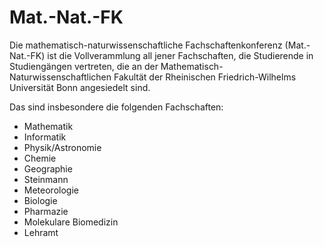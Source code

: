 # Mat.-Nat.-FK
Die mathematisch-naturwissenschaftliche Fachschaftenkonferenz (Mat.-Nat.-FK) ist die Vollverammlung all jener Fachschaften, die Studierende in Studiengängen vertreten, die an der Mathematisch-Naturwissenschaftlichen Fakultät der Rheinischen Friedrich-Wilhelms Universität Bonn angesiedelt sind.

Das sind insbesondere die folgenden Fachschaften:
- Mathematik
- Informatik
- Physik/Astronomie
- Chemie
- Geographie 
- Steinmann
- Meteorologie 
- Biologie
- Pharmazie
- Molekulare Biomedizin 
- Lehramt
